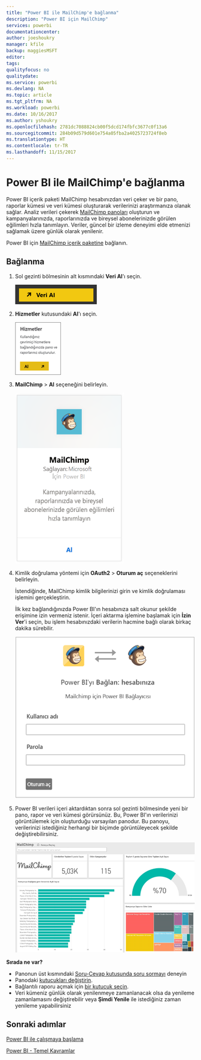 ```yaml
---
title: "Power BI ile MailChimp'e bağlanma"
description: "Power BI için MailChimp"
services: powerbi
documentationcenter: 
author: joeshoukry
manager: kfile
backup: maggiesMSFT
editor: 
tags: 
qualityfocus: no
qualitydate: 
ms.service: powerbi
ms.devlang: NA
ms.topic: article
ms.tgt_pltfrm: NA
ms.workload: powerbi
ms.date: 10/16/2017
ms.author: yshoukry
ms.openlocfilehash: 2781dc7088824cb00f5dcd174fbfc3677c0f13a6
ms.sourcegitcommit: 284b09d579d601e754a05fba2a4025723724f8eb
ms.translationtype: HT
ms.contentlocale: tr-TR
ms.lasthandoff: 11/15/2017
---
```

# <a name="connect-to-mailchimp-with-power-bi"></a>Power BI ile MailChimp'e bağlanma
Power BI içerik paketi MailChimp hesabınızdan veri çeker ve bir pano, raporlar kümesi ve veri kümesi oluşturarak verilerinizi araştırmanıza olanak sağlar. Analiz verileri çekerek [MailChimp panoları](https://powerbi.microsoft.com/integrations/mailchimp) oluşturun ve kampanyalarınızda, raporlarınızda ve bireysel abonelerinizde görülen eğilimleri hızla tanımlayın. Veriler, güncel bir izleme deneyimi elde etmenizi sağlamak üzere günlük olarak yenilenir.

Power BI için [MailChimp içerik paketine](https://app.powerbi.com/getdata/services/mailchimp) bağlanın.

## <a name="how-to-connect"></a>Bağlanma
1. Sol gezinti bölmesinin alt kısmındaki **Veri Al**'ı seçin.
   
    ![](media/service-connect-to-mailchimp/pbi_getdata.png)
2. **Hizmetler** kutusundaki **Al**'ı seçin.
   
   ![](media/service-connect-to-mailchimp/pbi_getservices.png)
3. **MailChimp** \> **Al** seçeneğini belirleyin.
   
   ![](media/service-connect-to-mailchimp/mailchimp.png)
4. Kimlik doğrulama yöntemi için **OAuth2** \> **Oturum aç** seçeneklerini belirleyin.
   
    İstendiğinde, MailChimp kimlik bilgilerinizi girin ve kimlik doğrulaması işlemini gerçekleştirin.
   
    İlk kez bağlandığınızda Power BI'ın hesabınıza salt okunur şekilde erişimine izin vermeniz istenir. İçeri aktarma işlemine başlamak için **İzin Ver**'i seçin, bu işlem hesabınızdaki verilerin hacmine bağlı olarak birkaç dakika sürebilir.
   
    ![](media/service-connect-to-mailchimp/allow.png)
5. Power BI verileri içeri aktardıktan sonra sol gezinti bölmesinde yeni bir pano, rapor ve veri kümesi görürsünüz. Bu, Power BI'ın verilerinizi görüntülemek için oluşturduğu varsayılan panodur. Bu panoyu, verilerinizi istediğiniz herhangi bir biçimde görüntüleyecek şekilde değiştirebilirsiniz.
   
   ![](media/service-connect-to-mailchimp/pbi_mailchimpnewdash.png)

**Sırada ne var?**

* Panonun üst kısmındaki [Soru-Cevap kutusunda soru sormayı](service-q-and-a.md) deneyin
* Panodaki [kutucukları değiştirin](service-dashboard-edit-tile.md).
* Bağlantılı raporu açmak için [bir kutucuk seçin](service-dashboard-tiles.md).
* Veri kümeniz günlük olarak yenilenmeye zamanlanacak olsa da yenileme zamanlamasını değiştirebilir veya **Şimdi Yenile** ile istediğiniz zaman yenileme yapabilirsiniz

## <a name="next-steps"></a>Sonraki adımlar
[Power BI ile çalışmaya başlama](service-get-started.md)

[Power BI - Temel Kavramlar](service-basic-concepts.md)

